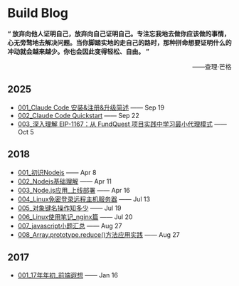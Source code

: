 # Build Blog
**“ 放弃向他人证明自己，放弃向自己证明自己。专注忘我地去做你应该做的事情，心无旁骛地去解决问题。当你脚踏实地的走自己的路时，那种拼命想要证明什么的冲动就会越来越少。你也会因此变得轻松、自由。 ”**
<p align="right">——查理·芒格</p>

## 2025

- [001_Claude Code 安装&注册&升级简述](2025/001_Claude%20Code%20安装&注册&升级简述.md) —— Sep 19
- [002_Claude Code Quickstart](2025/002_Claude%20Code%20Quickstart.md) —— Sep 22
- [003_深入理解 EIP-1167：从 FundQuest 项目实践中学习最小代理模式](2025/003_深入理解%20EIP-1167：从%20FundQuest%20项目实践中学习最小代理模式.md) —— Oct 5

## 2018
- [001_初识Nodejs](2018/001_初识Nodejs.md) —— Apr 8
- [002_Nodejs基础理解](2018/002_Nodejs基础理解.md) —— Apr 11
- [003_Node.js应用_上线部署](2018/003_Node.js应用_上线部署.md) —— Apr 16
- [004_Linux免密登录远程主机服务器](2018/004_Linux免密登录远程主机服务器.md) —— Jul 13
- [005_对象键名操作知多少](2018/005_对象键名操作知多少.md) —— Jul 19
- [006_Linux使用笔记_nginx篇](2018/006_Linux使用笔记_nginx篇.md) —— Jul 20
- [007_javascript小题汇总](2018/007_javascript小题汇总.md) —— Aug 27
- [008_Array.prototype.reduce()方法应用实践](2018/008_Array.prototype.reduce()方法应用实践.md) —— Aug 27

## 2017
- [001_17年年初_前端遐想](2017/001_17年年初_前端遐想.md) —— Jan 16
